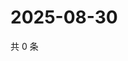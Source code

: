 # 2025-08-30

共 0 条

<!-- BEGIN ZHIHUVIDEO -->
<!-- 最后更新时间 Sat Aug 30 2025 04:12:04 GMT+0800 (China Standard Time) -->

<!-- END ZHIHUVIDEO -->
